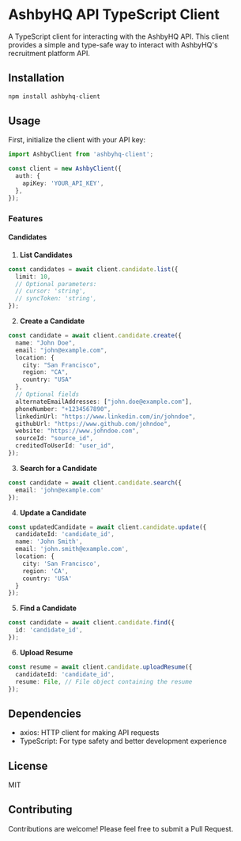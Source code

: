 # AshbyHQ API TypeScript Client

A TypeScript client for interacting with the AshbyHQ API. This client provides a simple and type-safe way to interact with AshbyHQ's recruitment platform API.

## Installation

```bash
npm install ashbyhq-client
```

## Usage

First, initialize the client with your API key:

```typescript
import AshbyClient from 'ashbyhq-client';

const client = new AshbyClient({
  auth: {
    apiKey: 'YOUR_API_KEY',
  },
});
```

### Features

#### Candidates

1. **List Candidates**
```typescript
const candidates = await client.candidate.list({
  limit: 10,
  // Optional parameters:
  // cursor: 'string',
  // syncToken: 'string',
});
```

2. **Create a Candidate**
```typescript
const candidate = await client.candidate.create({
  name: "John Doe",
  email: "john@example.com",
  location: {
    city: "San Francisco",
    region: "CA",
    country: "USA"
  },
  // Optional fields
  alternateEmailAddresses: ["john.doe@example.com"],
  phoneNumber: "+1234567890",
  linkedinUrl: "https://www.linkedin.com/in/johndoe",
  githubUrl: "https://www.github.com/johndoe",
  website: "https://www.johndoe.com",
  sourceId: "source_id",
  creditedToUserId: "user_id",
});
```

3. **Search for a Candidate**
```typescript
const candidate = await client.candidate.search({
  email: 'john@example.com'
});
```

4. **Update a Candidate**
```typescript
const updatedCandidate = await client.candidate.update({
  candidateId: 'candidate_id',
  name: 'John Smith',
  email: 'john.smith@example.com',
  location: {
    city: 'San Francisco',
    region: 'CA',
    country: 'USA'
  }
});
```

5. **Find a Candidate**
```typescript
const candidate = await client.candidate.find({
  id: 'candidate_id',
});
```

6. **Upload Resume**
```typescript
const resume = await client.candidate.uploadResume({
  candidateId: 'candidate_id',
  resume: File, // File object containing the resume
});
```

## Dependencies

- axios: HTTP client for making API requests
- TypeScript: For type safety and better development experience

## License

MIT

## Contributing

Contributions are welcome! Please feel free to submit a Pull Request. 
